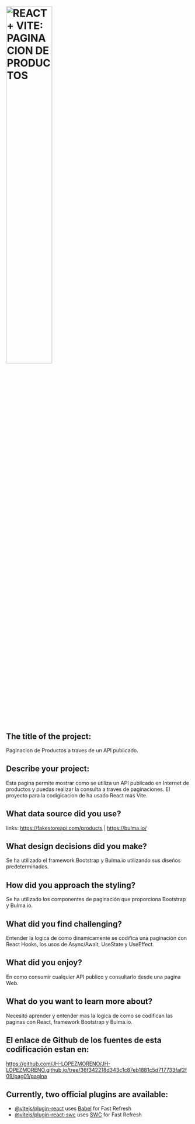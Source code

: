 <h1><img src="" alt="REACT + VITE: PAGINACION DE PRODUCTOS" width="50%"></h1>

## The title of the project:

Paginacion de Productos a traves de un API publicado.

## Describe your project:

Esta pagina permite mostrar como se utiliza un API publicado en Internet de productos y puedas realizar la consulta a traves de paginaciones. El proyecto para la codigicacion de ha usado React mas Vite.

## What data source did you use? 

links: 	https://fakestoreapi.com/products | https://bulma.io/

## What design decisions did you make? 

Se ha utilizado el framework Bootstrap y Bulma.io utilizando sus diseños predeterminados.

## How did you approach the styling?

Se ha utilizado los componentes de paginación que proporciona Bootstrap y Bulma.io.

## What did you find challenging?

Entender la logica de como dinamicamente se codifica una paginación con React Hooks, los usos de Async/Await, UseState y UseEffect.

## What did you enjoy? 

En como consumir cualquier API publico y consultarlo desde una pagina Web.

## What do you want to learn more about?

Necesito aprender y entender mas la logica de como se codifican las paginas con React, framework Bootstrap y Bulma.io.

## El enlace de Github de los fuentes de esta codificación estan en:

https://github.com/JH-LOPEZMORENO/JH-LOPEZMORENO.github.io/tree/36f342218d343c1c87eb1881c5d717733faf2f09/pag01/pagina

## Currently, two official plugins are available:

- [@vitejs/plugin-react](https://github.com/vitejs/vite-plugin-react/blob/main/packages/plugin-react/README.md) uses [Babel](https://babeljs.io/) for Fast Refresh
- [@vitejs/plugin-react-swc](https://github.com/vitejs/vite-plugin-react-swc) uses [SWC](https://swc.rs/) for Fast Refresh
